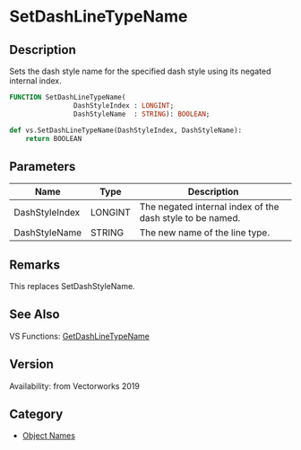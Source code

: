 # SetDashLineTypeName

## Description
Sets the dash style name for the specified dash style using its negated internal index.

```pascal
FUNCTION SetDashLineTypeName(
				DashStyleIndex : LONGINT;
				DashStyleName  : STRING): BOOLEAN;
```

```python
def vs.SetDashLineTypeName(DashStyleIndex, DashStyleName):
    return BOOLEAN
```

## Parameters
|Name|Type|Description|
|---|---|---|
|DashStyleIndex|LONGINT|The negated internal index of the dash style to be named.|
|DashStyleName|STRING|The new name of the line type.|

## Remarks
This replaces SetDashStyleName.

## See Also
VS Functions:
[GetDashLineTypeName](GetDashLineTypeName.md)

## Version
Availability: from Vectorworks 2019

## Category
* [Object Names](../Categories/Object%20Names.md)
